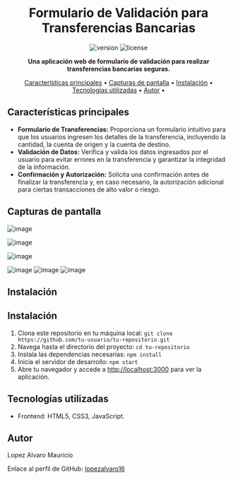<h1 align="center">Formulario de Validación para Transferencias Bancarias</h1>

<p align="center">
  <img src="https://img.shields.io/badge/version-v1.0-blue" alt="version">
  <img src="https://img.shields.io/badge/license-MIT-green" alt="license">
</p>

<p align="center">
  <strong>Una aplicación web de formulario de validación para realizar transferencias bancarias seguras.</strong>
</p>

<p align="center">
  <a href="#características-principales">Características principales</a> •
  <a href="#capturas-de-pantalla">Capturas de pantalla</a> •
  <a href="#instalación">Instalación</a> •
  <a href="#tecnologías-utilizadas">Tecnologías utilizadas</a> •
  <a href="#autor">Autor</a> •
</p>

## Características principales

- **Formulario de Transferencias:** Proporciona un formulario intuitivo para que los usuarios ingresen los detalles de la transferencia, incluyendo la cantidad, la cuenta de origen y la cuenta de destino.
- **Validación de Datos:** Verifica y valida los datos ingresados por el usuario para evitar errores en la transferencia y garantizar la integridad de la información.
- **Confirmación y Autorización:** Solicita una confirmación antes de finalizar la transferencia y, en caso necesario, la autorización adicional para ciertas transacciones de alto valor o riesgo.

## Capturas de pantalla
![image](https://github.com/lopezalvaro16/Formulario/assets/68611480/0787469f-c80a-4040-96de-ff3b8783a0de)

![image](https://github.com/lopezalvaro16/Formulario/assets/68611480/d34ea28e-f97a-4c6c-8103-6bb77a8bc58a)

![image](https://github.com/lopezalvaro16/Formulario/assets/68611480/2049b6b5-7942-4ff2-911d-aa8d49c5a955)

![image](https://github.com/lopezalvaro16/Formulario/assets/68611480/76010099-44d4-46ad-85b4-d6f03087b674)
![image](https://github.com/lopezalvaro16/Formulario/assets/68611480/63f77819-8f7e-4346-978c-0eeef5f7ace9)
![image](https://github.com/lopezalvaro16/Formulario/assets/68611480/8427e86a-4176-4f5d-8e7b-d9e57488cb50)



## Instalación

## Instalación

1. Clona este repositorio en tu máquina local: `git clone https://github.com/tu-usuario/tu-repositorio.git`
2. Navega hasta el directorio del proyecto: `cd tu-repositorio`
3. Instala las dependencias necesarias: `npm install`
4. Inicia el servidor de desarrollo: `npm start`
5. Abre tu navegador y accede a [http://localhost:3000](http://localhost:3000) para ver la aplicación.

## Tecnologías utilizadas

- Frontend: HTML5, CSS3, JavaScript.
## Autor

Lopez Alvaro Mauricio

Enlace al perfil de GitHub: [lopezalvaro16](https://github.com/lopezalvaro16/)
